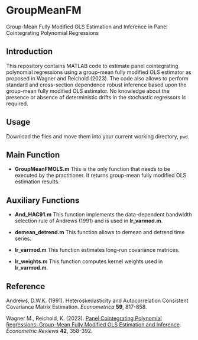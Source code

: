 # GroupMeanFM
Group-Mean Fully Modified OLS Estimation and Inference in Panel Cointegrating Polynomial Regressions

## Introduction
This repository contains MATLAB code to estimate panel cointegrating polynomial regressions using a group-mean fully modified OLS estimator as proposed in Wagner and Reichold (2023). The code also allows to perform standard and cross-section dependence robust inference based upon the group-mean fully modified OLS estimator. No knowledge about the presence or absence of deterministic drifts in the stochastic regressors is required.

## Usage
Download the files and move them into your current working directory, `pwd`.

## Main Function

+ **GroupMeanFMOLS.m**
This is the only function that needs to be executed by the practitioner. It returns group-mean fully modified OLS estimation results. 

## Auxiliary Functions

+ **And_HAC91.m**
This function implements the data-dependent bandwidth selection rule of Andrews (1991) and is used in **lr_varmod.m**.

+ **demean_detrend.m**
This function allows to demean and detrend time series.

+ **lr_varmod.m**
This function estimates long-run covariance matrices.

+ **lr_weights.m**
This function computes kernel weights used in **lr_varmod.m**.

## Reference
Andrews, D.W.K. (1991). Heteroskedasticity and Autocorrelation Consistent Covariance Matrix Estimation. *Econometrica* **59**, 817-858.

Wagner M., Reichold, K. (2023). [Panel Cointegrating Polynomial Regressions: Group-Mean Fully Modified OLS Estimation and Inference](https://doi.org/10.1080/07474938.2023.2178141). *Econometric Reviews* **42**, 358-392.
